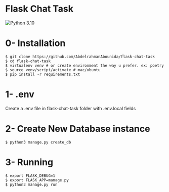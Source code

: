 # Flask Chat Task
[![Python 3.10](https://img.shields.io/badge/Python-3.10-3776AB?logo=python)](https://www.python.org/downloads/release/python-360/)



# 0- Installation

```
$ git clone https://github.com/AbdelrahmanAbounida/flask-chat-task
$ cd flask-chat-task
$ virtualenv venv # or create environment the way u prefer. ex: poetry
$ source venv/script/activate # mac/ubuntu 
$ pip install -r requirements.txt
```

# 1- .env
Create a .env file in flask-chat-task folder with .env.local fields 

# 2- Create New Database instance

```
$ python3 manage.py create_db
```

# 3- Running

```
$ export FLASK_DEBUG=1
$ export FLASK_APP=manage.py
$ python3 manage.py run
```
